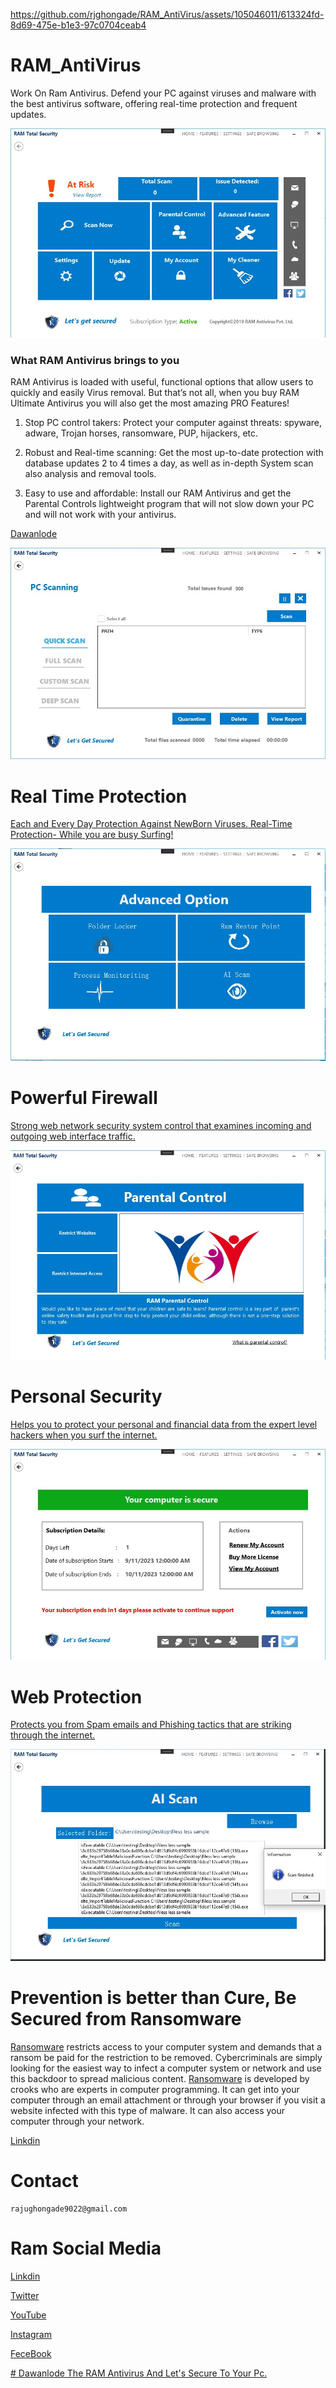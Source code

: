 https://github.com/rjghongade/RAM_AntiVirus/assets/105046011/613324fd-8d69-475e-b1e3-97c0704ceab4

# RAM_AntiVirus
Work On Ram Antivirus.
Defend your PC against viruses and malware with the best antivirus software, offering real-time protection and frequent updates.

![ Screenshot ](Main_Page.jpeg)

### What RAM Antivirus brings to you

RAM Antivirus is loaded with useful, functional options that allow users to quickly and easily Virus removal. But that’s not all, when you buy RAM Ultimate Antivirus you will also get the most amazing PRO Features!


1. Stop PC control takers: Protect your computer against threats: spyware, adware, Trojan horses, ransomware, PUP, hijackers, etc.

2. Robust and Real-time scanning: Get the most up-to-date protection with database updates 2 to 4 times a day, as well as in-depth System scan also analysis and removal tools.

3. Easy to use and affordable: Install our RAM Antivirus and get the Parental Controls lightweight program that will not slow down your PC and will not work with your antivirus.

[Dawanlode](https://ramantivirus.com/ram-ultimate-antivirus/)

![ Screenshot ](Scan_Page.jpeg)

# Real Time Protection
[Each and Every Day Protection Against NewBorn Viruses. Real-Time Protection- While you are busy Surfing!](https://ramantivirus.com)

![Screenshot ](Advanced_Option_Page.jpeg)

# Powerful Firewall 
[Strong web network security system control that examines incoming and outgoing web interface traffic.](https://ramantivirus.com)

![ Screenshot ](Parental_Page.jpeg)

# Personal Security
[Helps you to protect your personal and financial data from the expert level hackers when you surf the internet.](https://ramantivirus.com)

![ Screenshot](Activation_Page.jpeg)

# Web Protection

[Protects you from Spam emails and Phishing tactics that are striking through the internet. ](https://ramantivirus.com)

![ Screenshot ](Ai_Scan_Malware.jpeg)

# Prevention is better than Cure, Be Secured from Ransomware

[Ransomware](https://ramantivirus.com/ransomware) restricts access to your computer system and demands that a ransom be paid for the restriction to be removed. Cybercriminals are simply looking for the easiest way to infect a computer system or network and use this backdoor to spread malicious content. [Ransomware](https://ramantivirus.com/ransomware) is developed by crooks who are experts in computer programming. It can get into your computer through an email attachment or through your browser if you visit a website infected with this type of malware. It can also access your computer through your network.

[ Linkdin ](https://www.linkedin.com/in/rajendra-ghongade-07b337259?utm_source=share&utm_campaign=share_via&utm_content=profile&utm_medium=android_app)

# Contact 
```
rajughongade9022@gmail.com
```

# Ram Social Media

[ Linkdin ](https://in.linkedin.com/company/ram-ultimate-antivirus)

[ Twitter ](https://twitter.com/ramantivirus)

[ YouTube ](https://www.youtube.com/@ramantivirus1598)

[ Instagram ](https://www.instagram.com/ramantivirus/?hl=en)

[ FeceBook ](https://www.facebook.com/ramantivirus)

[# Dawanlode The RAM Antivirus And Let's Secure To Your Pc.](https://ramantivirus.com/1year/Total_Security_64bit.exe)

